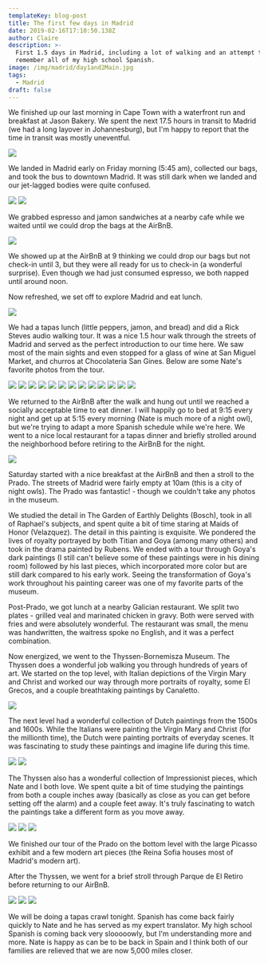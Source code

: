```yaml
---
templateKey: blog-post
title: The first few days in Madrid
date: 2019-02-16T17:10:50.138Z
author: Claire
description: >-
  First 1.5 days in Madrid, including a lot of walking and an attempt to
  remember all of my high school Spanish.
image: /img/madrid/day1and2Main.jpg
tags:
  - Madrid
draft: false
---
```

We finished up our last morning in Cape Town with a waterfront run and breakfast at Jason Bakery.  We spent the next 17.5 hours in transit to Madrid (we had a long layover in Johannesburg), but I'm happy to report that the time in transit was mostly uneventful. 

![](/img/2a54a939-239a-4479-88b8-66f2ac6b70de.jpeg)


We landed in Madrid early on Friday morning (5:45 am), collected our bags, and took the bus to downtown Madrid.  It was still dark when we landed and our jet-lagged bodies were quite confused.

![](/img/madrid/stillDark.jpg)
![](/img/madrid/stillDark2.jpg)

We grabbed espresso and jamon sandwiches at a nearby cafe while we waited until we could drop the bags at the AirBnB. 

![](/img/madrid/breakfastJamon.jpg)

We showed up at the AirBnB at 9 thinking we could drop our bags but not check-in until 3, but they were all ready for us to check-in (a wonderful surprise).  Even though we had just consumed espresso, we both napped until around noon.

Now refreshed, we set off to explore Madrid and eat lunch.

![](/img/madrid/lunchDay1.jpg)

We had a tapas lunch (little peppers, jamon, and bread) and did a Rick Steves audio walking tour.  It was a nice 1.5 hour walk through the streets of Madrid and served as the perfect introduction to our time here.  We saw most of the main sights and even stopped for a glass of wine at San Miguel Market, and churros at Chocolateria San Gines. Below are some Nate's favorite photos from the tour. 

![](/img/madrid/wakingTour2.jpg)
![](/img/madrid/walkingTour1.jpg)
![](/img/madrid/walkingTour10.jpg)
![](/img/madrid/walkingTour3.jpg)
![](/img/madrid/walkingTour4.jpg)
![](/img/madrid/walkingTour5.jpg)
![](/img/madrid/walkingTour6.5.jpg)
![](/img/madrid/walkingTour6.jpg)
![](/img/madrid/walkingTour7.jpg)
![](/img/madrid/walkingTour8.jpg)
![](/img/madrid/walkingTour9.5.jpg)
![](/img/madrid/walkingTour9.jpg)
![](/img/madrid/walkingTourChurros.jpg)

We returned to the AirBnB after the walk and hung out until we reached a socially acceptable time to eat dinner.  I will happily go to bed at 9:15 every night and get up at 5:15 every morning (Nate is much more of a night owl), but we're trying to adapt a more Spanish schedule while we're here.  We went to a nice local restaurant for a tapas dinner and briefly strolled around the neighborhood before retiring to the AirBnB for the night.

![](/img/madrid/dinnerNight1.jpg)


Saturday started with a nice breakfast at the AirBnB and then a stroll to the Prado.  The streets of Madrid were fairly empty at 10am (this is a city of night owls).  The Prado was fantastic! - though we couldn't take any photos in the museum. 

We studied the detail in The Garden of Earthly Delights (Bosch), took in all of Raphael's subjects, and spent quite a bit of time staring at Maids of Honor (Velazquez).  The detail in this painting is exquisite.  We pondered the lives of royalty portrayed by both Titian and Goya (among many others) and took in the drama painted by Rubens.  We ended with a tour through Goya's dark paintings (I still can't believe some of these paintings were in his dining room) followed by his last pieces, which incorporated more color but are still dark compared to his early work.  Seeing the transformation of Goya's work throughout his painting career was one of my favorite parts of the museum.

Post-Prado, we got lunch at a nearby Galician restaurant.  We split two plates - grilled veal and marinated chicken in gravy.  Both were served with fries and were absolutely wonderful.  The restaurant was small, the menu was handwritten, the waitress spoke no English, and it was a perfect combination.

Now energized, we went to the Thyssen-Bornemisza Museum.  The Thyssen does a wonderful job walking you through hundreds of years of art.  We started on the top level, with Italian depictions of the Virgin Mary and Christ and worked our way through more portraits of royalty, some El Grecos, and a couple breathtaking paintings by Canaletto.

![](/img/madrid/italianPaintingDay2.jpg)

The next level had a wonderful collection of Dutch paintings from the 1500s and 1600s.  While the Italians were painting the Virgin Mary and Christ (for the millionth time), the Dutch were painting portraits of everyday scenes.  It was fascinating to study these paintings and imagine life during this time.


![](/img/madrid/dutch2Day2.jpg)
![](/img/madrid/dutchDay2.jpg)

The Thyssen also has a wonderful collection of Impressionist pieces, which Nate and I both love.  We spent quite a bit of time studying the paintings from both a couple inches away (basically as close as you can get before setting off the alarm) and a couple feet away.  It's truly fascinating to watch the paintings take a different form as you move away.  

![](/img/madrid/impressionist.jpg)
![](/img/madrid/impressionist2.jpg)
![](/img/madrid/impressionist3.jpg)

We finished our tour of the Prado on the bottom level with the large Picasso exhibit and a few modern art pieces (the Reina Sofia houses most of Madrid's modern art).

After the Thyssen, we went for a brief stroll through Parque de El Retiro before returning to our AirBnB.  

![](/img/madrid/parque1.jpg)
![](/img/madrid/parkque2.jpg)
![](/img/madrid/parque3.jpg)

We will be doing a tapas crawl tonight.  Spanish has come back fairly quickly to Nate and he has served as my expert translator.  My high school Spanish is coming back very slooooowly, but I'm understanding more and more.  Nate is happy as can be to be back in Spain and I think both of our families are relieved that we are now 5,000 miles closer.
